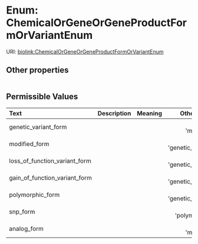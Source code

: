 
# Enum: ChemicalOrGeneOrGeneProductFormOrVariantEnum




URI: [biolink:ChemicalOrGeneOrGeneProductFormOrVariantEnum](https://w3id.org/biolink/vocab/ChemicalOrGeneOrGeneProductFormOrVariantEnum)


## Other properties

|  |  |  |
| --- | --- | --- |

## Permissible Values

| Text | Description | Meaning | Other Information |
| :--- | :---: | :---: | ---: |
| genetic_variant_form |  |  | {'is_a': 'modified_form'} |
| modified_form |  |  | {'is_a': 'genetic_variant_form'} |
| loss_of_function_variant_form |  |  | {'is_a': 'genetic_variant_form'} |
| gain_of_function_variant_form |  |  | {'is_a': 'genetic_variant_form'} |
| polymorphic_form |  |  | {'is_a': 'genetic_variant_form'} |
| snp_form |  |  | {'is_a': 'polymorphic_form'} |
| analog_form |  |  | {'is_a': 'modified_form'} |

